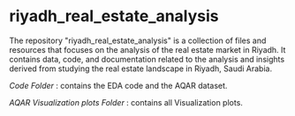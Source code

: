 # riyadh_real_estate_analysis
The repository "riyadh_real_estate_analysis" is a collection of files and resources that focuses on the analysis of the real estate market in Riyadh. It contains data, code, and documentation related to the analysis and insights derived from studying the real estate landscape in Riyadh, Saudi Arabia.

*Code Folder* : contains the EDA code and the AQAR dataset.

*AQAR Visualization plots Folder* : contains all Visualization plots.

